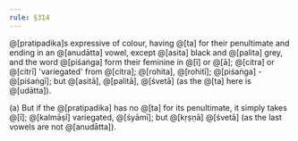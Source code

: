 ```yaml
---
rule: §314
---
```


@[pratipadika]s expressive of colour, having @[ta] for their penultimate and ending in an @[anudātta] vowel, except @[asita] black and @[palita] grey, and the word @[piśaṅga] form their feminine in @[ī] or @[ā]; @[citra] or @[citrī] 'variegated' from @[citra]; @[rohita], @[rohitī]; @[piśaṅga] - @[piśaṅgī]; but @[asitā], @[palitā], @[śvetā] (as the @[ta] here is @[udātta]).

(a) But if the @[pratipadika] has no @[ta] for its penultimate, it simply takes @[ī]; @[kalmāṣī] variegated, @[śyāmī]; but @[kṛṣṇā] @[śvetā] (as the last vowels are not @[anudātta]).